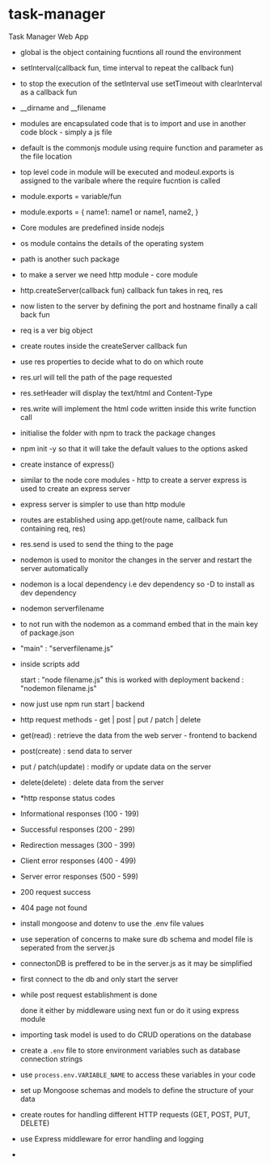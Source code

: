 # task-manager

Task Manager Web App

-   global is the object containing fucntions all round the environment
-   setInterval(callback fun, time interval to repeat the callback fun)
-   to stop the execution of the setInterval use setTimeout with clearInterval as a callback fun
-   \_\_dirname and \_\_filename
-   modules are encapsulated code that is to import and use in another code block - simply a js file
-   default is the commonjs module using require function and parameter as the file location
-   top level code in module will be executed and modeul.exports is assigned to the varibale where the require fucntion is called
-   module.exports = variable/fun
-   module.exports = {
    name1: name1
    or
    name1,
    name2,
    }
-   Core modules are predefined inside nodejs
-   os module contains the details of the operating system
-   path is another such package
-   to make a server we need http module - core module
-   http.createServer(callback fun)
    callback fun takes in req, res
-   now listen to the server by defining the port and hostname finally a call back fun
-   req is a ver big object
-   create routes inside the createServer callback fun
-   use res properties to decide what to do on which route
-   res.url will tell the path of the page requested
-   res.setHeader will display the text/html and Content-Type
-   res.write will implement the html code written inside this write function call
-   initialise the folder with npm to track the package changes
-   npm init -y so that it will take the default values to the options asked
-   create instance of express()
-   similar to the node core modules - http to create a server express is used to create an express server
-   express server is simpler to use than http module
-   routes are established using app.get(route name, callback fun containing req, res)
-   res.send is used to send the thing to the page
-   nodemon is used to monitor the changes in the server and restart the server automatically
-   nodemon is a local dependency i.e dev dependency so -D to install as dev dependency
-   nodemon serverfilename
-   to not run with the nodemon as a command embed that in the main key of package.json
-   "main" : "serverfilename.js"
-   inside scripts add

    start : "node filename.js" this is worked with deployment
    backend : "nodemon filename.js"

-   now just use npm run start | backend
-   http request methods - get | post | put / patch | delete
-   get(read) : retrieve the data from the web server - frontend to backend
-   post(create) : send data to server
-   put / patch(update) : modify or update data on the server
-   delete(delete) : delete data from the server
-   \*http response status codes
-   Informational responses (100 - 199)
-   Successful responses (200 - 299)
-   Redirection messages (300 - 399)
-   Client error responses (400 - 499)
-   Server error responses (500 - 599)
-   200 request success
-   404 page not found
-   install mongoose and dotenv to use the .env file values
-   use seperation of concerns to make sure db schema and model file is seperated from the server.js
-   connectonDB is preffered to be in the server.js as it may be simplified
-   first connect to the db and only start the server
-   while post request establishment is done

    done it either by middleware using next fun
    or do it using express module

-   importing task model is used to do CRUD operations on the database
-   create a `.env` file to store environment variables such as database connection strings
-   use `process.env.VARIABLE_NAME` to access these variables in your code
-   set up Mongoose schemas and models to define the structure of your data
-   create routes for handling different HTTP requests (GET, POST, PUT, DELETE)
-   use Express middleware for error handling and logging
-
